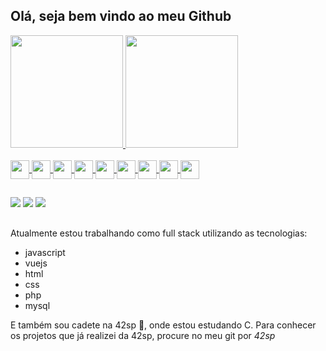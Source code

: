 ## Olá, seja bem vindo ao meu Github

<div>
  <a href="https://github.com/GustavoPix">
  <img height="180em" src="https://github-readme-stats.vercel.app/api?username=GustavoPix&show_icons=true&theme=dracula&include_all_commits=true&count_private=true"/>
  <img height="180em" src="https://github-readme-stats.vercel.app/api/top-langs/?username=GustavoPix&layout=compact&langs_count=7&theme=dracula"/>
</div>
<div style="display: inline_block"><br>
  <img align="center" height="30" src="https://cdn.jsdelivr.net/gh/devicons/devicon/icons/javascript/javascript-original.svg" />
  <img align="center" height="30" src="https://cdn.jsdelivr.net/gh/devicons/devicon/icons/html5/html5-original-wordmark.svg" />
  <img align="center" height="30" src="https://cdn.jsdelivr.net/gh/devicons/devicon/icons/css3/css3-original-wordmark.svg" />
  <img align="center" height="30" src="https://cdn.jsdelivr.net/gh/devicons/devicon/icons/vuejs/vuejs-original.svg" />
  <img align="center" height="30" src="https://cdn.jsdelivr.net/gh/devicons/devicon/icons/sass/sass-original.svg" />
  <img align="center" height="30" src="https://cdn.jsdelivr.net/gh/devicons/devicon/icons/csharp/csharp-original.svg" />
  <img align="center" height="30" src="https://cdn.jsdelivr.net/gh/devicons/devicon/icons/unity/unity-original.svg" />
  <img align="center" height="30" src="https://cdn.jsdelivr.net/gh/devicons/devicon/icons/mysql/mysql-original.svg" />
  <img align="center" height="30" src="https://cdn.jsdelivr.net/gh/devicons/devicon/icons/php/php-original.svg" />
</div>

##
  
 <a href="https://www.linkedin.com/in/gustavopix/"><img src="https://img.shields.io/badge/LinkedIn-0077B5?style=for-the-badge&logo=linkedin&logoColor=white"></a> 
 <a href="https://www.twitch.tv/gustavopix"><img src="https://img.shields.io/badge/Twitch-9146FF?style=for-the-badge&logo=twitch&logoColor=white"></a> 
 <a href="https://steamcommunity.com/id/GustavoPix"><img src="https://img.shields.io/badge/Steam-000000?style=for-the-badge&logo=steam&logoColor=white"></a> 

##
  
Atualmente estou trabalhando como full stack utilizando as tecnologias:
 
- javascript
- vuejs
- html
- css
- php
- mysql
  
E também sou cadete na 42sp 🙂, onde estou estudando C. Para conhecer os projetos que já realizei da 42sp, procure no meu git por *42sp*

